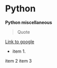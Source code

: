# Python
**Python miscellaneous**

>Quote
>
[Link to google](www.google.es)
* item 1.

item 2
item 3
